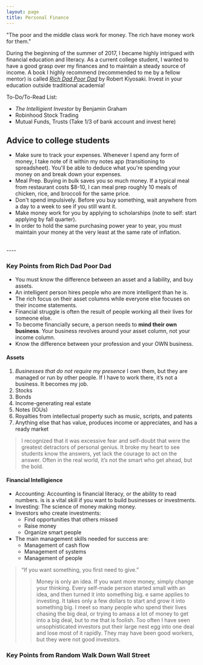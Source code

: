 ```yaml
---
layout: page
title: Personal Finance
---
```


<p class="message">
"The poor and the middle class work for money. The rich have money work for them." 
</p>

During the beginning of the summer of 2017, I became highly intrigued with financial education and literacy. As a current college student, I wanted to have a good grasp over my finances and to maintain a steady source of income. A book I highly recommend (recommended to me by a fellow mentor) is called [*Rich Dad Poor Dad*](http://www.lequydonhanoi.edu.vn/upload_images/S%C3%A1ch%20ngo%E1%BA%A1i%20ng%E1%BB%AF/Rich%20Dad%20Poor%20Dad.pdf) by Robert Kiyosaki. Invest in your education outside traditional academia!

To-Do/To-Read List:

* *The Intelligient Investor* by Benjamin Graham
* Robinhood Stock Trading 
* Mutual Funds, Trusts (Take 1/3 of bank account and invest here)<br>

## Advice to college students
* Make sure to track your expenses. Whenever I spend any form of money, I take note of it within my notes app (transitioning to spreadsheet). You'll be able to deduce what you're spending your money on and break down your expenses. 
* Meal Prep. Buying in bulk saves you so much money. If a typical meal from restaurant costs $8-10, I can meal prep roughly 10 meals of chicken, rice, and broccoli for the same price. 
* Don't spend impulsively. Before you buy something, wait anywhere from a day to a week to see if you still want it. 
* Make money work for you by applying to scholarships (note to self: start applying by fall quarter).
* In order to hold the same purchasing power year to year, you must maintain your money at the very least at the same rate of inflation.
<br> 
----

### Key Points from Rich Dad Poor Dad 

* You must know the difference between an asset and a liability, and buy assets. 
* An intelligent person hires people who are more intelligent than he is. 
* The rich focus on their asset columns while everyone else focuses on their income statements. 
* Financial struggle is often the result of people working all their lives for someone else. 
* To become financially secure, a person needs to **mind their own business**. Your business revolves around your asset column, not your income column. 
* Know the difference between your profession and your OWN business. 

#### **Assets** 
1. *Businesses that do not require my presence* I own them, but they are managed or run by other people. If I have to work there, it’s not a business. It becomes my job. 
2. Stocks 
3. Bonds 
4. Income-generating real estate 
5. Notes (IOUs) 
6. Royalties from intellectual property such as music, scripts, and patents 
7. Anything else that has value, produces income or appreciates, and has a ready market 

> I recognized that it was excessive fear and self-doubt that were the greatest detractors of personal genius. It broke my heart to see students know the answers, yet lack the courage to act on the answer. Often in the real world, it’s not the smart who get ahead, but the bold. 

#### **Financial Intelligience** 
* Accounting: Accounting is financial literacy, or the ability to read numbers. is is a vital skill if you want to build businesses or investments. 
* Investing: The science of money making money.
* Investors who create investments: 
  - Find opportunities that others missed
  - Raise money
  - Organize smart people
* The main management skills needed for success are: 
  - Management of cash flow 
  - Management of systems 
  - Management of people 
  
> “If you want something, you first need to give.”
>> Money is only an idea. If you want more money, simply change your thinking. Every self-made person started small with an idea, and then turned it into something big. e same applies to investing. It takes only a few dollars to start and grow it into something big. I meet so many people who spend their lives chasing the big deal, or trying to amass a lot of money to get into a big deal, but to me that is foolish. Too often I have seen unsophisticated investors put their large nest egg into one deal and lose most of it rapidly. They may have been good workers, but they were not good investors. 


### Key Points from Random Walk Down Wall Street 
